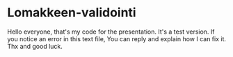 # Lomakkeen-validointi
Hello everyone, that's my code for the presentation. It's a test version.  If you notice an error in this text file, You can reply and explain how I can fix it. Thx and good luck.
